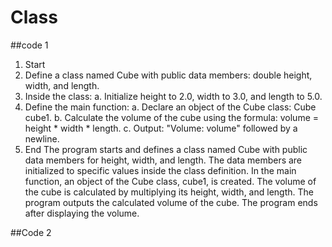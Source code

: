 # Class
##code 1
1. Start
2. Define a class named Cube with public data members: double height, width, and length.
3. Inside the class:
   a. Initialize height to 2.0, width to 3.0, and length to 5.0.
4. Define the main function:
   a. Declare an object of the Cube class: Cube cube1.
   b. Calculate the volume of the cube using the formula: volume = height * width * length.
   c. Output: "Volume: volume" followed by a newline.
5. End
The program starts and defines a class named Cube with public data members for height, width, and length.
The data members are initialized to specific values inside the class definition.
In the main function, an object of the Cube class, cube1, is created.
The volume of the cube is calculated by multiplying its height, width, and length.
The program outputs the calculated volume of the cube.
The program ends after displaying the volume.


##Code 2
